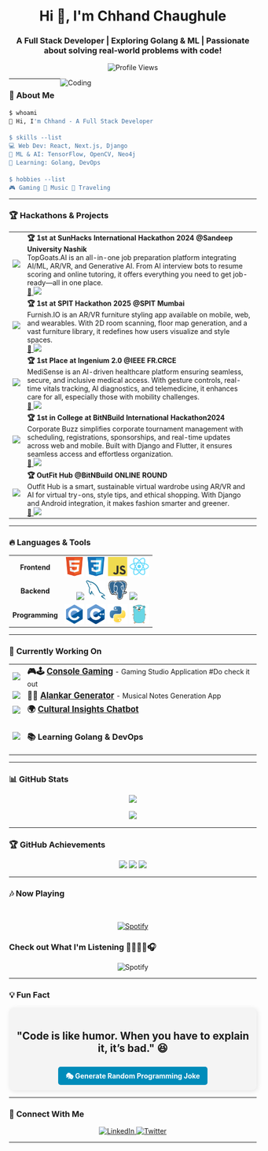 <h1 align="center">Hi 👋, I'm Chhand Chaughule</h1>
<h3 align="center">A Full Stack Developer | Exploring Golang & ML | Passionate about solving real-world problems with code!</h3>

<p align="center">
  <img src="https://komarev.com/ghpvc/?username=chhand2808&label=Profile%20views&color=0eb418&style=plastic" alt="Profile Views" />
</p>

<img align="right" alt="Coding" width="400" src="https://firebasestorage.googleapis.com/v0/b/basic-django-d77af.appspot.com/o/profile%2Fimg4.jpg?alt=media&token=6d081565-49ea-4c72-9e99-9c61dacf64dc" />

---

### 🚀 **About Me**
```bash
$ whoami
👋 Hi, I'm Chhand - A Full Stack Developer  

$ skills --list
💻 Web Dev: React, Next.js, Django  
🔬 ML & AI: TensorFlow, OpenCV, Neo4j  
🚀 Learning: Golang, DevOps  

$ hobbies --list
🎮 Gaming 🎵 Music 🧜️ Traveling  
```


---

### 🏆 **Hackathons & Projects**
<table>
  <tr>
    <td><img src="https://firebasestorage.googleapis.com/v0/b/basic-django-d77af.appspot.com/o/profile%2Fimg1.jpg?alt=media&token=2354b05e-7b6f-4bbe-9b11-5212b4af28b3" width="100"/></td>
    <td><strong>🏆 1st at SunHacks International Hackathon 2024 @Sandeep University Nashik</strong><br/>TopGoats.AI is an all-in-one job preparation platform integrating AI/ML, AR/VR, and Generative AI. From AI interview bots to resume scoring and online tutoring, it offers everything you need to get job-ready—all in one place.<br/><a href="https://devfolio.co">🔗 <img src="https://img.shields.io/badge/View%20Project%20in%20DevFolio-3770FF"/> </a></td>
  </tr>
  <tr>
    <td><img src="https://firebasestorage.googleapis.com/v0/b/basic-django-d77af.appspot.com/o/profile%2Fimg4.jpg?alt=media&token=6d081565-49ea-4c72-9e99-9c61dacf64dc" width="100"/></td>
    <td><strong>🏆 1st at SPIT Hackathon 2025 @SPIT Mumbai</strong><br/>Furnish.IO is an AR/VR furniture styling app available on mobile, web, and wearables. With 2D room scanning, floor map generation, and a vast furniture library, it redefines how users visualize and style spaces.<br/><a href="https://devfolio.co/projects/furnishio-afda">🔗 <img src="https://img.shields.io/badge/View%20Project%20in%20DevFolio-3770FF"/> </a></td>
  </tr>
  <tr>
    <td><img src="https://firebasestorage.googleapis.com/v0/b/basic-django-d77af.appspot.com/o/profile%2Fimg3.jpg?alt=media&token=67d9657d-658c-4c52-8fc3-e4849871f678" width="100"/></td>
    <td><strong>🏆 1st Place at Ingenium 2.0 @IEEE FR.CRCE</strong><br/>MediSense is an AI-driven healthcare platform ensuring seamless, secure, and inclusive medical access. With gesture controls, real-time vitals tracking, AI diagnostics, and telemedicine, it enhances care for all, especially those with mobility challenges. <br/><a href="https://devfolio.co/projects/medisense-e458">🔗 <img src="https://img.shields.io/badge/View%20Project%20in%20DevFolio-3770FF"/> </a></td>
  </tr>
  <tr>
    <td><img src="https://firebasestorage.googleapis.com/v0/b/basic-django-d77af.appspot.com/o/profile%2Fimg2.jpg?alt=media&token=7481db95-4abd-4e4f-9ca9-57cd4d1bc4ef" width="100"/></td>
    <td><strong>🏆 1st in College at BitNBuild International Hackathon2024</strong><br/>Corporate Buzz simplifies corporate tournament management with scheduling, registrations, sponsorships, and real-time updates across web and mobile. Built with Django and Flutter, it ensures seamless access and effortless organization.<br/><a href="https://devfolio.co/projects/corporate-buzz-c2b4">🔗 <img src="https://img.shields.io/badge/View%20Project%20in%20DevFolio-3770FF"/> </a></td>
  </tr>
  <tr>
    <td><img src="https://devfolio.co/_next/image?url=https%3A%2F%2Fassets.devfolio.co%2Fprojects%2F1e7ef76f630141a39e3294b2c25ac5a7%2F2857c42b-2ff4-49a2-b75a-4770d58690c3.jpeg&w=1440&q=75" width="100"/></td>
    <td><strong>🏆 OutFit Hub @BitNBuild ONLINE ROUND</strong><br/>Outfit Hub is a smart, sustainable virtual wardrobe using AR/VR and AI for virtual try-ons, style tips, and ethical shopping. With Django and Android integration, it makes fashion smarter and greener.<br/><a href="https://devfolio.co/projects/outfit-hub-3129">🔗 <img src="https://img.shields.io/badge/View%20Project%20in%20DevFolio-3770FF"/> </a></td>
  </tr>
</table>


---

### 🔥 **Languages & Tools**
<table align="center">
<tr>
  <td align="center"> <strong>Frontend</strong> </td>
  <td align="center"> <img src="https://raw.githubusercontent.com/devicons/devicon/master/icons/html5/html5-original.svg" width="40"> 
    <img src="https://raw.githubusercontent.com/devicons/devicon/master/icons/css3/css3-original.svg" width="40">
    <img src="https://raw.githubusercontent.com/devicons/devicon/master/icons/javascript/javascript-original.svg" width="40">
    <img src="https://raw.githubusercontent.com/devicons/devicon/master/icons/react/react-original.svg" width="40">
  </td>
</tr>
<tr>
  <td align="center"> <strong>Backend</strong> </td>
  <td align="center"> <img src="https://www.vectorlogo.zone/logos/firebase/firebase-icon.svg" width="40">
    <img src="https://raw.githubusercontent.com/devicons/devicon/master/icons/mysql/mysql-original.svg" width="40">
    <img src="https://raw.githubusercontent.com/devicons/devicon/master/icons/postgresql/postgresql-original.svg" width="40">
    <img src="https://marketplacedesignoye.s3.ap-south-1.amazonaws.com/mongodb-branding-icon-symbol-logo-vector-_1540.png" width="40">
  </td>
</tr>
<tr>
  <td align="center"> <strong>Programming</strong> </td>
  <td align="center"> <img src="https://raw.githubusercontent.com/devicons/devicon/master/icons/c/c-original.svg" width="40">
    <img src="https://raw.githubusercontent.com/devicons/devicon/master/icons/cplusplus/cplusplus-original.svg" width="40">
    <img src="https://raw.githubusercontent.com/devicons/devicon/master/icons/python/python-original.svg" width="40">
    <img src="https://raw.githubusercontent.com/devicons/devicon/master/icons/go/go-original.svg" width="40">
  </td>
</tr>
</table>

---

### 🚀 **Currently Working On**
<table>
  <tr>
    <td><a href="https://play.google.com/store/apps/details?id=com.consolegaming.consolegaming&pcampaignid=web_share"><img src="https://play-lh.googleusercontent.com/FfZR46R4ElW3JDV0l74Hy1TK0r-_n7vjt4BH7isX6c3cpMeH225CdJi-pkTLXUeQRTc=w480-h960-rw" width="100"/></a></td>
    <td><strong style="font-size: 1.2em;">🎮🕹️ <a href="https://play.google.com/store/apps/details?id=com.consolegaming.consolegaming&pcampaignid=web_share">Console Gaming</a></strong> - Gaming Studio Application #Do check it out</td>
  </tr>
  <tr>
    <td><a href="https://github.com/chhand2808/Alankar-Generator"><img src="https://firebasestorage.googleapis.com/v0/b/basic-django-d77af.appspot.com/o/profile%2F5219c545-90ed-46a7-ba4c-3b8ffe572769.jpg?alt=media&token=6c6a1098-55ae-45db-9c65-cf2aa6610924" width="100"/></a></td>
    <td><strong style="font-size: 1.2em;">🎼🎵 <a href="https://github.com/chhand2808/Alankar-Generator">Alankar Generator</a></strong> - Musical Notes Generation App</td>
  </tr>
  <tr>
    <td><a href="https://github.com/chhand2808/cultural_chatbot"><img src="https://firebasestorage.googleapis.com/v0/b/basic-django-d77af.appspot.com/o/profile%2Fabout_us.png?alt=media&token=54e23002-cd0c-4e73-95ac-47fd3edbbda1" width="100"/></a></td>
    <td><strong style="font-size: 1.2em;">🌍 <a href="https://github.com/chhand2808/cultural_chatbot">Cultural Insights Chatbot</a></strong></td>
  </tr>
  <tr>
    <td><img src="https://firebasestorage.googleapis.com/v0/b/basic-django-d77af.appspot.com/o/profile%2FGroup%2033.png?alt=media&token=32c6e661-9c6e-4495-9fb0-8d0a6bce94fe" width="100"/>
    </td>
    <td><h3>📚 Learning <strong>Golang & DevOps</strong></h3></td>
  </tr>
</table>

---


### 📊 **GitHub Stats**
<p align="center">
  <img src="https://github-profile-trophy.vercel.app/?username=chhand2808&theme=dracula&margin-w=15" />
</p>
<p align="center">
  <img src="https://github-readme-activity-graph.vercel.app/graph?username=chhand2808&theme=github" />
</p>

---

### 🏆 **GitHub Achievements**
<p align="center">
  <img src="https://img.shields.io/github/followers/chhand2808?label=Followers&style=social" />
  <img src="https://img.shields.io/github/stars/chhand2808?label=Stars&style=social" />
  <img src="https://img.shields.io/twitter/follow/chhand2808?style=social" />
</p>

---

### 🎶 **Now Playing**
&nbsp;<div align="center">
  [![Spotify](https://novatorem.vercel.app/api/spotify?background_color=0d1117&border_color=ffffff)](https://open.spotify.com/user/chhand)
</div>
<h3>Check out What I'm Listening 🎼🎵🎸🎷🎧</h3>

<div align="center">

![Spotify](https://spotify-recently-played-readme.vercel.app/api?user=31mbf56ntybnyln5a4qleyp6x47y&width=500)

</div>

---

### 💡 **Fun Fact**
<div align="center" style="background: #f4f4f4; padding: 15px; border-radius: 10px; box-shadow: 2px 2px 10px rgba(0,0,0,0.1);">
  <h2>
    "Code is like humor. When you have to explain it, it’s bad." 😆
  </h2>
  <br/>
  <a href="https://v2.jokeapi.dev/joke/Programming?format=txt&type=single" target="_blank" style="background: #008CBA; color: white; padding: 10px 15px; text-decoration: none; border-radius: 5px; font-weight: bold;">🎭 Generate Random Programming Joke</a>
</div>

---

### 🚀 **Connect With Me**
<div align="center">
  <a href="https://www.linkedin.com/in/chhand-chaughule/">
    <img src="https://img.shields.io/badge/LinkedIn-Connect-blue?style=for-the-badge&logo=linkedin" alt="LinkedIn"/>
  </a>
  <a href="https://devfolio.co/@Chhand_2808">
    <img src="https://img.shields.io/badge/DevFolio-Follow-blue?style=for-the-badge&logo=twitter" alt="Twitter"/>
  </a>
  <br/>
</div>

---
